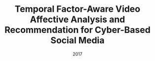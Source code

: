 ---
title: "Temporal Factor-Aware Video Affective Analysis and Recommendation for Cyber-Based Social Media"
authors:
- Jianwei Niu
- Shihao Wang
- Yiming Su
- Song Guo


date: "2017"
doi: ""

# Publication type.
# 1 = Conference paper; 2 = Journal article;
# 3 = Preprint Paper; 4 = Report; 5 = Book; 6 = Book section;
# 7 = Thesis; 8 = Patent
publication_types: ["2"]

# Publication name and optional abbreviated publication name.
publication: "*IEEE Transactions on Emerging Topics in Computing*"
publication_short: "TETC"

url_pdf: https://ieeexplore.ieee.org/document/7930506
# url_code: ''
# url_dataset: ''
# url_poster: ''
# url_project: ''
# url_slides: ''
# url_video: ''

---